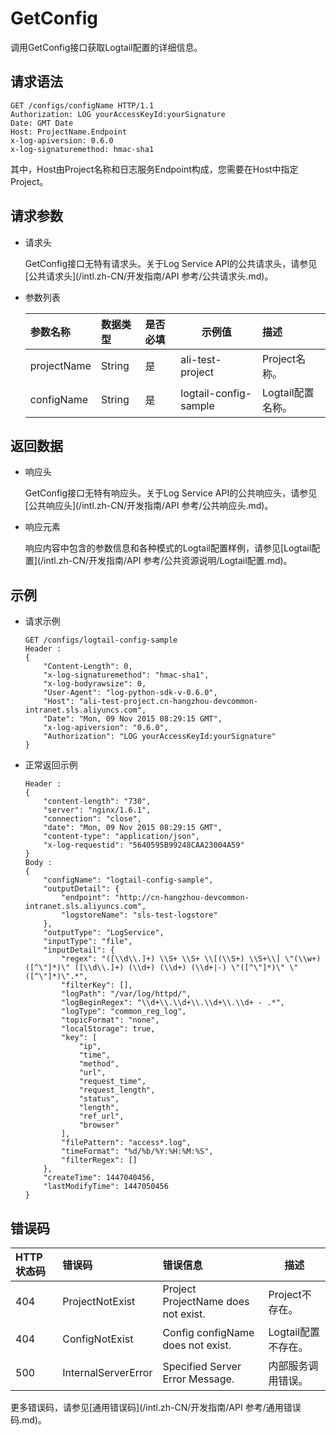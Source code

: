 # GetConfig

调用GetConfig接口获取Logtail配置的详细信息。

## 请求语法

```
GET /configs/configName HTTP/1.1
Authorization: LOG yourAccessKeyId:yourSignature 
Date: GMT Date
Host: ProjectName.Endpoint
x-log-apiversion: 0.6.0
x-log-signaturemethod: hmac-sha1
```

其中，Host由Project名称和日志服务Endpoint构成，您需要在Host中指定Project。

## 请求参数

-   请求头

    GetConfig接口无特有请求头。关于Log Service API的公共请求头，请参见[公共请求头](/intl.zh-CN/开发指南/API 参考/公共请求头.md)。

-   参数列表

    |参数名称|数据类型|是否必填|示例值|描述|
    |:---|:---|:---|---|:-|
    |projectName|String|是|ali-test-project|Project名称。|
    |configName|String|是|logtail-config-sample|Logtail配置名称。|


## 返回数据

-   响应头

    GetConfig接口无特有响应头。关于Log Service API的公共响应头，请参见[公共响应头](/intl.zh-CN/开发指南/API 参考/公共响应头.md)。

-   响应元素

    响应内容中包含的参数信息和各种模式的Logtail配置样例，请参见[Logtail配置](/intl.zh-CN/开发指南/API 参考/公共资源说明/Logtail配置.md)。


## 示例

-   请求示例

    ```
    GET /configs/logtail-config-sample 
    Header :
    {
        "Content-Length": 0,
        "x-log-signaturemethod": "hmac-sha1",
        "x-log-bodyrawsize": 0,
        "User-Agent": "log-python-sdk-v-0.6.0",
        "Host": "ali-test-project.cn-hangzhou-devcommon-intranet.sls.aliyuncs.com",
        "Date": "Mon, 09 Nov 2015 08:29:15 GMT",
        "x-log-apiversion": "0.6.0",
        "Authorization": "LOG yourAccessKeyId:yourSignature"
    }
    ```

-   正常返回示例

    ```
    Header :
    {   
        "content-length": "730",
        "server": "nginx/1.6.1",
        "connection": "close",
        "date": "Mon, 09 Nov 2015 08:29:15 GMT",
        "content-type": "application/json",
        "x-log-requestid": "5640595B99248CAA23004A59"
    }
    Body :
    {   
        "configName": "logtail-config-sample",
        "outputDetail": {
            "endpoint": "http://cn-hangzhou-devcommon-intranet.sls.aliyuncs.com",
            "logstoreName": "sls-test-logstore"
        },
        "outputType": "LogService",
        "inputType": "file",
        "inputDetail": {
            "regex": "([\\d\\.]+) \\S+ \\S+ \\[(\\S+) \\S+\\] \"(\\w+) ([^\"]*)\" ([\\d\\.]+) (\\d+) (\\d+) (\\d+|-) \"([^\"]*)\" \"([^\"]*)\".*",
            "filterKey": [],
            "logPath": "/var/log/httpd/",
            "logBeginRegex": "\\d+\\.\\d+\\.\\d+\\.\\d+ - .*",
            "logType": "common_reg_log",
            "topicFormat": "none",
            "localStorage": true,
            "key": [
                "ip",
                "time",
                "method",
                "url",
                "request_time",
                "request_length",
                "status",
                "length",
                "ref_url",
                "browser"
            ],
            "filePattern": "access*.log",
            "timeFormat": "%d/%b/%Y:%H:%M:%S",
            "filterRegex": []
        },
        "createTime": 1447040456,
        "lastModifyTime": 1447050456
    }
    ```


## 错误码

|HTTP状态码|错误码|错误信息|描述|
|:------|:--|:---|--|
|404|ProjectNotExist|Project ProjectName does not exist.|Project不存在。|
|404|ConfigNotExist|Config configName does not exist.|Logtail配置不存在。|
|500|InternalServerError|Specified Server Error Message.|内部服务调用错误。|

更多错误码，请参见[通用错误码](/intl.zh-CN/开发指南/API 参考/通用错误码.md)。

